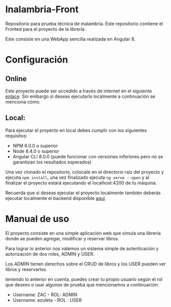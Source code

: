 # Inalambria-Front
Repositorio para prueba técnica de inalambria. Este repositorio contiene el Fronted para el proyecto de la librería.

Este consiste en una WebApp sencilla realizada en Angular 8.

# Configuración 

## Online
Este proyecto puede ser accedido a través de internet en el siguiente [enlace](http://ec2-52-10-114-157.us-west-2.compute.amazonaws.com:3900).  Sin embargo si deseas ejecutarlo localmente a continuación se menciona cómo.

## Local:
Para ejecutar el proyecto en local  debes cumplir con los siguientes requisitos:
- NPM 6.0.0 o superior
- Node 8.4.0 o superior
- Angular CLI 8.0.0 (puede funcionar con versiones inferiores pero no se garantizan los resultados esperados)

Una vez clonado el repositorio, colocate en el directorio raíz del proyecto y ejecuta `npm install`, una vez finalizado ejecuta `ng serve --open` y al finalizar el proyecto estará ejecutando el localhost:4200 de tu máquina.

Recuerda que si deseas ejecutar el proyecto localmente también deberás ejecutar localmente el backend disponible [aquí](https://github.com/aczuleta/Inalambria-test).

# Manual de uso
El proyecto consiste en una simple aplicación web que simula una librería donde se pueden agregar, modificar y reservar libros.

Para lograr lo anterior nos valemos un sistema simple de autenticación y autorización de dos roles, ADMIN y USER.

Los ADMIN tienen derechos sobre el CRUD de libros y los USER pueden ver libros y reservarlos.

teniendo lo anterior en cuenta, puedes crear tu propio usuario según el rol que desees o usar algunos de prueba que mencionamos a continuación:

- Username: ZAC - ROL: ADMIN
- Username: azuleta - ROL : USER

